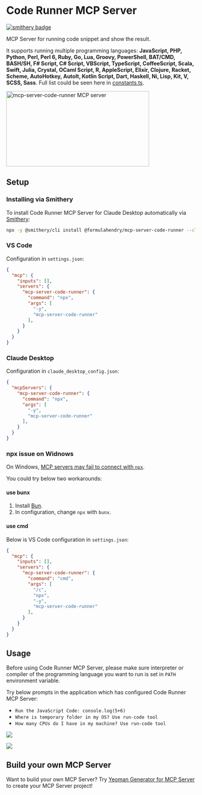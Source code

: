 # Code Runner MCP Server
[![smithery badge](https://smithery.ai/badge/@formulahendry/mcp-server-code-runner)](https://smithery.ai/server/@formulahendry/mcp-server-code-runner)

MCP Server for running code snippet and show the result.

It supports running multiple programming languages: **JavaScript, PHP, Python, Perl, Perl 6, Ruby, Go, Lua, Groovy, PowerShell, BAT/CMD, BASH/SH, F# Script, C# Script, VBScript, TypeScript, CoffeeScript, Scala, Swift, Julia, Crystal, OCaml Script, R, AppleScript, Elixir, Clojure, Racket, Scheme, AutoHotkey, AutoIt, Kotlin Script, Dart, Haskell, Ni, Lisp, Kit, V, SCSS, Sass**. Full list could be seen here in [constants.ts](https://github.com/formulahendry/mcp-server-code-runner/blob/main/src/constants.ts).

<a href="https://glama.ai/mcp/servers/d3mluq4vy9">
  <img width="380" height="200" src="https://glama.ai/mcp/servers/d3mluq4vy9/badge" alt="mcp-server-code-runner MCP server" />
</a>

## Setup

### Installing via Smithery

To install Code Runner MCP Server for Claude Desktop automatically via [Smithery](https://smithery.ai/server/@formulahendry/mcp-server-code-runner):

```bash
npx -y @smithery/cli install @formulahendry/mcp-server-code-runner --client claude
```

### VS Code

Configuration in `settings.json`:

```json
{
  "mcp": {
    "inputs": [],
    "servers": {
      "mcp-server-code-runner": {
        "command": "npx",
        "args": [
          "-y",
          "mcp-server-code-runner"
        ],
      }
    }
  }
}
```

### Claude Desktop

Configuration in `claude_desktop_config.json`: 

```json
{
  "mcpServers": {
    "mcp-server-code-runner": {
      "command": "npx",
      "args": [
        "-y",
        "mcp-server-code-runner"
      ],
    }
  }
}
```

### npx issue on Widnows

On Windows, [MCP servers may fail to connect with `npx`](https://github.com/modelcontextprotocol/servers/issues/40).

You could try below two workarounds:

#### use bunx

1. Install [Bun](https://bun.sh/docs/installation).
2. In configuration, change `npx` with `bunx`.

#### use cmd

Below is VS Code configuration in `settings.json`:

```json
{
  "mcp": {
    "inputs": [],
    "servers": {
      "mcp-server-code-runner": {
        "command": "cmd",
        "args": [
          "/c",
          "npx",
          "-y",
          "mcp-server-code-runner"
        ],
      }
    }
  }
}
```


## Usage

Before using Code Runner MCP Server, please make sure interpreter or compiler of the programming language you want to run is set in `PATH` environment variable.

Try below prompts in the application which has configured Code Runner MCP Server:

* `Run the JavaScript Code: console.log(5+6)`
* `Where is temporary folder in my OS? Use run-code tool`
* `How many CPUs do I have in my machine? Use run-code tool`

![](./images/usage-confirm.png)

![](./images/usage-result.png)

## Build your own MCP Server

Want to build your own MCP Server? Try [Yeoman Generator for MCP Server](https://www.npmjs.com/package/generator-mcp) to create your MCP Server project!
